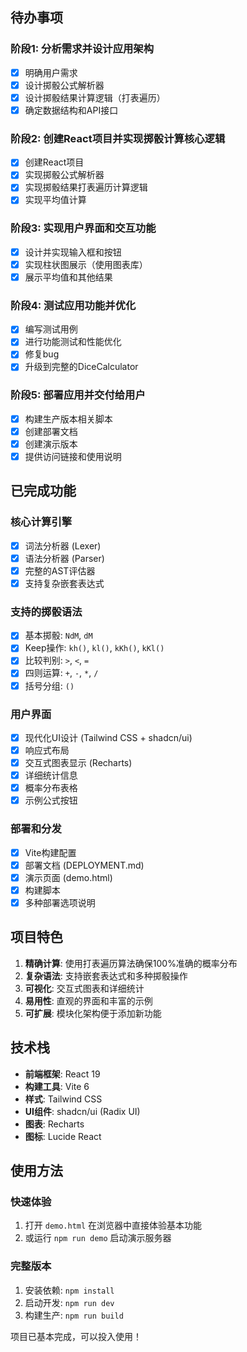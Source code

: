 ## 待办事项

### 阶段1: 分析需求并设计应用架构
- [x] 明确用户需求
- [x] 设计掷骰公式解析器
- [x] 设计掷骰结果计算逻辑（打表遍历）
- [x] 确定数据结构和API接口

### 阶段2: 创建React项目并实现掷骰计算核心逻辑
- [x] 创建React项目
- [x] 实现掷骰公式解析器
- [x] 实现掷骰结果打表遍历计算逻辑
- [x] 实现平均值计算

### 阶段3: 实现用户界面和交互功能
- [x] 设计并实现输入框和按钮
- [x] 实现柱状图展示（使用图表库）
- [x] 展示平均值和其他结果

### 阶段4: 测试应用功能并优化
- [x] 编写测试用例
- [x] 进行功能测试和性能优化
- [x] 修复bug
- [x] 升级到完整的DiceCalculator

### 阶段5: 部署应用并交付给用户
- [x] 构建生产版本相关脚本
- [x] 创建部署文档
- [x] 创建演示版本
- [x] 提供访问链接和使用说明

## 已完成功能

### 核心计算引擎
- [x] 词法分析器 (Lexer)
- [x] 语法分析器 (Parser)  
- [x] 完整的AST评估器
- [x] 支持复杂嵌套表达式

### 支持的掷骰语法
- [x] 基本掷骰: `NdM`, `dM`
- [x] Keep操作: `kh()`, `kl()`, `kKh()`, `kKl()`
- [x] 比较判别: `>`, `<`, `=`
- [x] 四则运算: `+`, `-`, `*`, `/`
- [x] 括号分组: `()`

### 用户界面
- [x] 现代化UI设计 (Tailwind CSS + shadcn/ui)
- [x] 响应式布局
- [x] 交互式图表显示 (Recharts)
- [x] 详细统计信息
- [x] 概率分布表格
- [x] 示例公式按钮

### 部署和分发
- [x] Vite构建配置
- [x] 部署文档 (DEPLOYMENT.md)
- [x] 演示页面 (demo.html)
- [x] 构建脚本
- [x] 多种部署选项说明

## 项目特色

1. **精确计算**: 使用打表遍历算法确保100%准确的概率分布
2. **复杂语法**: 支持嵌套表达式和多种掷骰操作
3. **可视化**: 交互式图表和详细统计
4. **易用性**: 直观的界面和丰富的示例
5. **可扩展**: 模块化架构便于添加新功能

## 技术栈

- **前端框架**: React 19
- **构建工具**: Vite 6
- **样式**: Tailwind CSS
- **UI组件**: shadcn/ui (Radix UI)
- **图表**: Recharts
- **图标**: Lucide React

## 使用方法

### 快速体验
1. 打开 `demo.html` 在浏览器中直接体验基本功能
2. 或运行 `npm run demo` 启动演示服务器

### 完整版本
1. 安装依赖: `npm install`
2. 启动开发: `npm run dev`
3. 构建生产: `npm run build`

项目已基本完成，可以投入使用！


